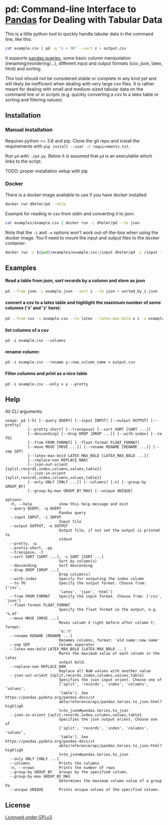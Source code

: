 # pd: Command-line Interface to [Pandas](https://pandas.pydata.org/) for Dealing with Tabular Data

This is a little python tool to quickly handle tabular data in the command line, like this: 

```sh
cat example.csv | pd -q "x > 30" --sort z > output.csv
```

It supports [pandas queries](https://pandas.pydata.org/pandas-docs/stable/reference/api/pandas.DataFrame.query.html), some basic column manipulation (renaming/reordering/...), different input and output formats (csv, json, latex, html) and sorting.

This tool should not be considered stable or complete in any kind yet and will likely be inefficient when dealing with very large csv files. It is rather meant for dealing with small and medium-sized tabular data on the command line or in scripts (e.g. quickly converting a csv to a latex table or sorting and filtering values).

## Installation

### Manual installation

Requires python >= 3.6 and pip. Clone the git repo and install the requirements with `pip install --user -r requirements.txt`. 

Run `pd` with `./pd.py`. Below it is assumed that `pd` is an executable which links to the script.

TODO: proper installation setup with pip

### Docker

There is a docker image available to use if you have docker installed:

```sh
docker run dhelmr/pd --help
```

Example for reading in csv from stdin and converting it to json:

```sh
cat examples/example.csv | docker run -i dhelmr/pd --to json
```

Note that the `-i` and `-o` options won't work out-of-the-box when using the docker image. You'll need to mount the input and output files to the docker container:

```bash
docker run -v $(pwd)/examples/example.csv:/input dhelmr/pd -i /input --to json
```

## Examples

#### Read a table from json, sort records by a column and store as json 

```sh
pd --from json -i example.json --sort z --to json > sorted_by_z.json
```

#### convert a csv to a latex table and highlight the maximum number of some columns ('x' and 'z' here):

```sh
pd --from csv -i example.csv --to latex --latex-max-bold x z -o examples.tex
```

#### list columns of a csv

```
pd -i example.csv --columns
```

#### rename column:

```
pd -i example.csv --rename y::new_column_name > output.csv
```

#### Filter columns and print as a nice table 

```
pd -i example.csv --only x y --pretty
```

## Help

All CLI arguments:

```
usage: pd [-h] [--query QUERY] [--input INPUT] [--output OUTPUT] [--pretty]
          [--pretty-short] [--transpose] [--sort SORT [SORT ...]]
          [--descending] [--drop DROP [DROP ...]] [--with-index] [--to TO]
          [--from FROM_FORMAT] [--float-format FLOAT_FORMAT]
          [--move MOVE [MOVE ...]] [--rename RENAME [RENAME ...]] [--sep SEP]
          [--latex-max-bold LATEX_MAX_BOLD [LATEX_MAX_BOLD ...]]
          [--replace-nan REPLACE_NAN]
          [--json-out-orient {split,records,index,columns,values,table}]
          [--json-in-orient {split,records,index,columns,values,table}]
          [--only ONLY [ONLY ...]] [--columns] [-n] [--group-by GROUP_BY]
          [--group-by-max GROUP_BY_MAX] [--unique UNIQUE]

options:
  -h, --help            show this help message and exit
  --query QUERY, -q QUERY
                        Pandas query
  --input INPUT, -i INPUT
                        Input file
  --output OUTPUT, -o OUTPUT
                        Output file, if not set the output is printed to
                        stdout
  --pretty, -p
  --pretty-short, -pp
  --transpose, -t
  --sort SORT [SORT ...], -s SORT [SORT ...]
                        Sort by column(s)
  --descending          Sort descending
  --drop DROP [DROP ...]
                        Drop column(s)
  --with-index          Specify for outputing the index column
  --to TO               Specify the output format. Choose from: ['csv',
                        'latex', 'json', 'html']
  --from FROM_FORMAT    Specify the input format. Choose from: ['csv', 'json']
  --float-format FLOAT_FORMAT
                        Specify the float format in the output, e.g. '%.4f'
  --move MOVE [MOVE ...]
                        Moves column X right before after column Y; format:
                        'X::Y'
  --rename RENAME [RENAME ...]
                        Renames columns, format: 'old name::new name'
  --sep SEP             Column seperator
  --latex-max-bold LATEX_MAX_BOLD [LATEX_MAX_BOLD ...]
                        Marks the maximum value of each column in the latex
                        output bold.
  --replace-nan REPLACE_NAN
                        Replace all NaN values with another value
  --json-out-orient {split,records,index,columns,values,table}
                        Specifies the json input orient. Choose one of
                        ['split', 'records', 'index', 'columns', 'values',
                        'table']. See https://pandas.pydata.org/pandas-docs/st
                        able/reference/api/pandas.Series.to_json.html?highligh
                        t=to_json#pandas.Series.to_json
  --json-in-orient {split,records,index,columns,values,table}
                        Specifies the json output orient. Choose one of
                        ['split', 'records', 'index', 'columns', 'values',
                        'table']. See https://pandas.pydata.org/pandas-docs/st
                        able/reference/api/pandas.Series.to_json.html?highligh
                        t=to_json#pandas.Series.to_json
  --only ONLY [ONLY ...]
  --columns             Prints the columns
  -n, --nrows           Prints the number of rows
  --group-by GROUP_BY   Groups by the specified column.
  --group-by-max GROUP_BY_MAX
                        Determines the maximum column value of a group by.
  --unique UNIQUE       Prints unique values of the specified column.

```

## License

[Licensed under GPLv3](LICENSE.txt).
